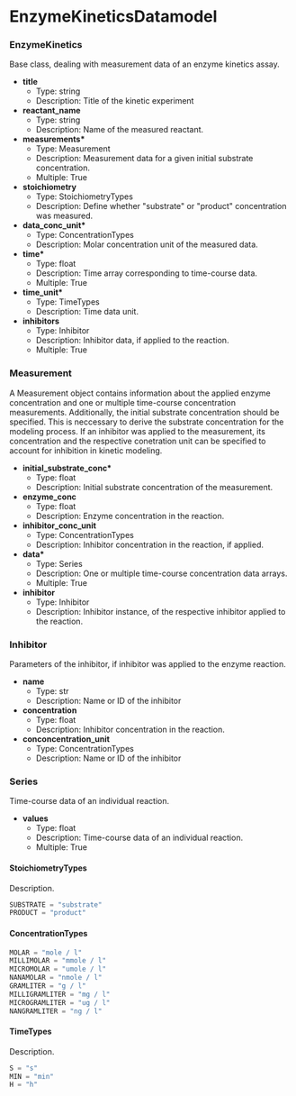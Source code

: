 # EnzymeKineticsDatamodel

### EnzymeKinetics

Base class, dealing with measurement data of an enzyme kinetics assay.

- __title__
  - Type: string
  - Description: Title of the kinetic experiment
- __reactant_name__
  - Type: string
  - Description: Name of the measured reactant.
- __measurements*__
  - Type: Measurement
  - Description: Measurement data for a given initial substrate concentration.
  - Multiple: True
- __stoichiometry__
  - Type: StoichiometryTypes
  - Description: Define whether "substrate" or "product" concentration was measured.
- __data_conc_unit*__
  - Type: ConcentrationTypes
  - Description: Molar concentration unit of the measured data.
- __time*__
  - Type: float
  - Description: Time array corresponding to time-course data.
  - Multiple: True
- __time_unit*__
  - Type: TimeTypes
  - Description: Time data unit.
- __inhibitors__
  - Type: Inhibitor
  - Description: Inhibitor data, if applied to the reaction.
  - Multiple: True

### Measurement

A Measurement object contains information about the applied enzyme concentration and one or multiple time-course concentration measurements. Additionally, the initial substrate concentration should be specified. This is neccessary to derive the substrate concentration for the modeling process. If an inhibitor was applied to the measurement, its concentration and the respective conetration unit can be specified to account for inhibition in kinetic modeling.

- __initial_substrate_conc*__
  - Type: float
  - Description: Initial substrate concentration of the measurement.
- __enzyme_conc__
  - Type: float
  - Description: Enzyme concentration in the reaction.
- __inhibitor_conc_unit__
  - Type: ConcentrationTypes
  - Description: Inhibitor concentration in the reaction, if applied.
- __data*__
  - Type: Series
  - Description: One or multiple time-course concentration data arrays.
  - Multiple: True
- __inhibitor__
  - Type: Inhibitor
  - Description: Inhibitor instance, of the respective inhibitor applied to the reaction.

### Inhibitor

Parameters of the inhibitor, if inhibitor was applied to the enzyme reaction.

- __name__
  - Type: str
  - Description: Name or ID of the inhibitor
- __concentration__
  - Type: float
  - Description: Inhibitor concentration in the reaction.
- __conconcentration_unit__
  - Type: ConcentrationTypes
  - Description: Name or ID of the inhibitor

### Series

Time-course data of an individual reaction.

- __values__
  - Type: float
  - Description: Time-course data of an individual reaction.
  - Multiple: True

#### StoichiometryTypes

Description.

```python
SUBSTRATE = "substrate"
PRODUCT = "product"
```

#### ConcentrationTypes

```python
MOLAR = "mole / l"
MILLIMOLAR = "mmole / l"
MICROMOLAR = "umole / l"
NANAMOLAR = "nmole / l"
GRAMLITER = "g / l"
MILLIGRAMLITER = "mg / l"
MICROGRAMLITER = "ug / l"
NANGRAMLITER = "ng / l"
```

#### TimeTypes

Description.

```python
S = "s"
MIN = "min"
H = "h"
```
